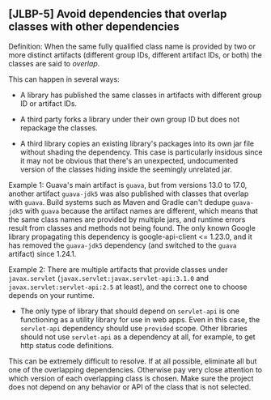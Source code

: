 [JLBP-5] Avoid dependencies that overlap classes with other dependencies
------------------------------------------------------------------------

Definition: When the same fully qualified class name is provided by 
  two or more distinct artifacts (different group IDs, different 
  artifact IDs, or both) the classes are said to *overlap*.

This can happen in several ways:

* A library has published the same classes in
  artifacts with different group ID or artifact IDs.

* A third party forks a library under their own group ID but does not repackage the classes.

* A third library copies an existing library's packages
into its own jar file without shading the dependency. This case is particularly
insidous since it may not be obvious that there's an unexpected, undocumented
version of the classes hiding inside the seemingly unrelated jar.

Example 1: Guava's main artifact is `guava`, but from versions 13.0 to 17.0,
  another artifact `guava-jdk5` was also published with classes that overlap
  with `guava`. Build systems such as Maven and Gradle can't dedupe `guava-jdk5`
  with `guava` because the artifact names are different, which means that the
  same class names are provided by multiple jars, and runtime errors result from
  classes and methods not being found. The only known Google library propagating
  this dependency is google-api-client <= 1.23.0, and it has removed the
  `guava-jdk5` dependency (and switched to the `guava` artifact) since 1.24.1.

Example 2: There are multiple artifacts that provide classes under
  `javax.servlet` (`javax.servlet:javax.servlet-api:3.1.0` and
  `javax.servlet:servlet-api:2.5` at least), and the correct one to choose
  depends on your runtime.
  - The only type of library that should depend on `servlet-api` is one
    functioning as a utility library for use in web apps. Even in this case, the
    `servlet-api` dependency should use `provided` scope. Other libraries should
    not use `servlet-api` as a dependency at all, for example, to get http
    status code definitions.
    
This can be extremely difficult to resolve. If at all possible, eliminate all but one of the 
overlapping dependencies. Otherwise pay very close attention to which version of 
each overlapping class is chosen. Make sure the project does not depend on any
behavior or API of the class that is not selected.
